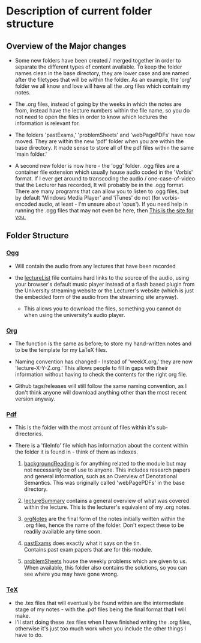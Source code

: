 # Description of current folder structure

## Overview of the Major changes

- Some new folders have been created / merged together in order to separate
  the different types of content available.  To keep the folder names clean
  in the base directory, they are lower case and are named after the filetypes
  that will be within the folder.  As an example, the 'org' folder we all know
  and love will have all the .org files which contain my notes.

- The .org files, instead of going by the weeks in which the notes are from,
  instead have the lecture numbers within the file name, so you do not need to
  open the files in order to know which lectures the information is relevant
  for.

- The folders 'pastExams,' 'problemSheets' and 'webPagePDFs' have now moved.
  They are within the new 'pdf' folder when you are within the base directory.
  It made sense to store all of the pdf files within the same 'main folder.'

- A second new folder is now here - the 'ogg' folder.  .ogg files are a
  container file extension which usually house audio coded in the 'Vorbis'
  format.  If I ever get around to transcoding the audio / one-case-of-video
  that the Lecturer has recorded, It will probably be in the .ogg format.
  There are many programs that can allow you to listen to .ogg files, but
  by default 'Windows Media Player' and 'iTunes' do not (for vorbis-encoded
  audio, at least - I'm unsure about 'opus').  If you need help in running the
  .ogg files that may not even be here, then
  [This is the site for you.](http://www.vorbis.com/)

## Folder Structure
### [Ogg](ogg/)
- Will contain the audio from any lectures that have been recorded

- the [lectureList](ogg/lectureList) file contains hard links to the source
  of the audio, using your browser's default music player instead of a flash
  based plugin from the University streaming website or the Lecturer's website
  (which is just the embedded form of the audio from the streaming site
  anyway).
  
  - This allows you to download the files, something you cannot do
    when using the university's audio player.

### [Org](org/)
- The function is the same as before; to store my hand-written notes and to be
  the template for my LaTeX files.

- Naming convention has changed - Instead of 'weekX.org,' they are now
  'lecture-X-Y-Z.org.'  This allows people to fill in gaps with their 
  information without having to check the contents for the right org file.

- Github tags/releases will still follow the same naming convention, as I
  don't think anyone will download anything other than the most recent version
  anyway.

### [Pdf](pdf/)
- This is the folder with the most amount of files within it's
  sub-directories.
- There is a 'fileInfo' file which has information about the content within 
  the folder it is found in - think of them as indexes.
  
  1. [backgroundReading](pdf/backgroundReading/) is for anything related to 
     the module but may not necessarily be of use to anyone.  This includes 
     research papers and general information, such as an Overview of 
     Denotational Semantics.  This was originally called 'webPagePDFs' in the 
     base directory.
  
  2. [lectureSummary](pdf/lectureSummary/) contains a general overview of what 
     was covered within the lecture.  This is the lecturer's equivalent of my 
     .org notes.
     
  3. [orgNotes](pdf/orgNotes) are the final form of the notes initially 
     written within the .org files, hence the name of the folder.  Don't 
     expect these to be readily available any time soon.
     
  4. [pastExams](pdf/pastExams/) does exactly what it says on the tin.  
     Contains past exam papers that are for this module.
     
  5. [problemSheets](pdf/problemSheets/) house the weekly problems which are 
     given to us.  When available, this folder also contains the solutions, so 
     you can see where you may have gone wrong.

### [TeX](tex/)
- the .tex files that will eventually be found within are the intermediate
  stage of my notes - with the .pdf files being the final format that I will
  make.
- I'll start doing these .tex files when I have finished writing the
  .org files, otherwise it's just too much work when you include the other
  things I have to do.